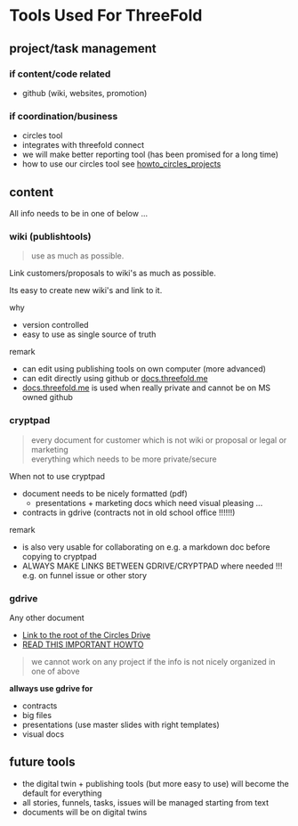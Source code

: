 # Tools Used For ThreeFold

## project/task management

### if content/code related

- github (wiki, websites, promotion)

### if coordination/business

- circles tool
- integrates with threefold connect
- we will make better reporting tool (has been promised for a long time)
- how to use our circles tool see [howto_circles_projects](tfhowto_circlestools)

## content 

All info needs to be in one of below ...

### wiki (publishtools)

> use as much as possible.

Link customers/proposals to wiki's as much as possible.

Its easy to create new wiki's and link to it.

why

- version controlled
- easy to use as single source of truth

remark

- can edit using publishing tools on own computer (more advanced)
- can edit directly using github or [docs.threefold.me](http://docs.grid.tf/)
- [docs.threefold.me](http://docs.grid.tf/) is used when really private and cannot be on MS owned github

### cryptpad

> every document for customer which is not wiki or proposal or legal or marketing <BR>
> everything which needs to be more private/secure

When not to use cryptpad

- document needs to be nicely formatted (pdf)
  - presentations + marketing docs which need visual pleasing ...
- contracts in gdrive (contracts not in old school office !!!!!!)

remark

- is also very usable for collaborating on e.g. a markdown doc before copying to cryptpad
- ALWAYS MAKE LINKS BETWEEN GDRIVE/CRYPTPAD where needed !!! e.g. on funnel issue or other story

### gdrive

Any other document

- [Link to the root of the Circles Drive](https://drive.google.com/drive/folders/1ww8CF3zPCVKhlyAhWO9WCqZZoHhA2hBl)
- [READ THIS IMPORTANT HOWTO](strategy:tfhowto_gdrive)

> we cannot work on any project if the info is not nicely organized in one of above

**allways use gdrive for**

- contracts
- big files
- presentations (use master slides with right templates)
- visual docs

## future tools

- the digital twin + publishing tools (but more easy to use) will become the default for everything
- all stories, funnels, tasks, issues will be managed starting from text
- documents will be on digital twins
